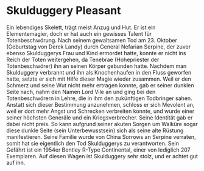 # Skulduggery Pleasant

Ein lebendiges Skelett, trägt meist Anzug und Hut. Er ist ein Elementemagier, doch er hat auch ein gewisses Talent für Totenbeschwörung. Nach seinem gewaltsamen Tod am 23. Oktober (Geburtstag von Derek Landy) durch General Nefarian Serpine, der zuvor ebenso Skulduggerys Frau und Kind ermordet hatte, konnte er nicht ins Reich der Toten weitergehen, da Tenebrae (Hohepriester der Totenbeschwörer) ihn an seinen Körper gebunden hatte. Nachdem man Skulduggery verbrannt und ihn als Knochenhaufen in den Fluss geworfen hatte, setzte er sich mit Hilfe dieser Magie wieder zusammen. Weil er den Schmerz und seine Wut nicht mehr ertragen konnte, gab er seiner dunklen Seite nach, nahm den Namen Lord Vile an und ging bei den Totenbeschwörern in Lehre, die in ihm den zukünftigen Todbringer sahen. Anstatt sich dieser Bestimmung anzunehmen, schloss er sich Mevolent an, weil er dort mehr Angst und Schrecken verbreiten konnte, und wurde einer seiner höchsten Generäle und ein Kriegsverbrecher. Seine Identität gab er dabei nicht preis. So kann aufgrund seiner akuten Sorgen um Walküre sogar diese dunkle Seite (sein Unterbewusstsein) sich als seine alte Rüstung manifestieren. Seine Familie wurde von China Sorrows an Serpine verraten, somit hat sie eigentlich den Tod Skulduggerys zu verantworten. Sein Gefährt ist ein 1954er Bentley R-Type Continental, einer von lediglich 207 Exemplaren. Auf diesen Wagen ist Skulduggery sehr stolz, und er achtet gut auf ihn.